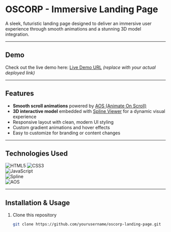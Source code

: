 # OSCORP - Immersive Landing Page

A sleek, futuristic landing page designed to deliver an immersive user experience through smooth animations and a stunning 3D model integration.

---

## Demo

Check out the live demo here: [Live Demo URL](https://your-live-demo-link.com) *(replace with your actual deployed link)*

---

## Features

- **Smooth scroll animations** powered by [AOS (Animate On Scroll)](https://michalsnik.github.io/aos/)  
- **3D interactive model** embedded with [Spline Viewer](https://spline.design/) for a dynamic visual experience  
- Responsive layout with clean, modern UI styling  
- Custom gradient animations and hover effects  
- Easy to customize for branding or content changes

---

## Technologies Used

![HTML5]([https://img.shields.io/badge/HTML5-E34F26?style=for-the-badge&logo=html5&logoColor=white](https://www.google.com/url?sa=i&url=https%3A%2F%2Fdribbble.com%2Fshots%2F104300-3d-HTML5-Animated-Gif&psig=AOvVaw1tQnWLy2ZSLMXlTQdT7BKL&ust=1755001186196000&source=images&cd=vfe&opi=89978449&ved=0CBQQjRxqFwoTCKjCuIPfgo8DFQAAAAAdAAAAABAU))  
![CSS3](https://img.shields.io/badge/CSS3-1572B6?style=for-the-badge&logo=css3&logoColor=white)  
![JavaScript](https://img.shields.io/badge/JavaScript-F7DF1E?style=for-the-badge&logo=javascript&logoColor=black)  
![Spline](https://img.shields.io/badge/Spline-000000?style=for-the-badge&logo=spline&logoColor=white)  
![AOS](https://img.shields.io/badge/AOS-Animation-blue?style=for-the-badge)

---

## Installation & Usage

1. Clone this repository  
   ```bash
   git clone https://github.com/yourusername/oscorp-landing-page.git
